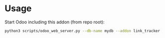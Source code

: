 # Usage

Start Odoo including this addon (from repo root):

```bash
python3 scripts/odoo_web_server.py --db-name mydb --addon link_tracker
```
